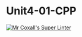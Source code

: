 # Unit4-01-CPP
[![Mr Coxall's Super Linter](https://github.com/ICS3U-Programming-Kestrel-B/Unit4-01-CPP/workflows/Mr%20Coxall's%20Super%20Linter/badge.svg)](https://github.com/ICS3U-Programming-Kestrel-B/Unit4-01-CPP/actions/)
